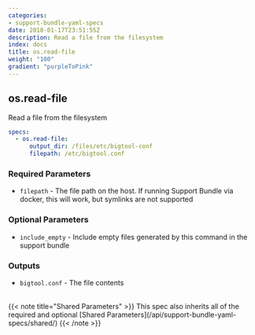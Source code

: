 ```yaml
---
categories:
- support-bundle-yaml-specs
date: 2018-01-17T23:51:55Z
description: Read a file from the filesystem
index: docs
title: os.read-file
weight: "100"
gradient: "purpleToPink"
---
```


## os.read-file

Read a file from the filesystem


```yaml
specs:
  - os.read-file:
      output_dir: /files/etc/bigtool-conf
      filepath: /etc/bigtool.conf
```


### Required Parameters


- `filepath` - The file path on the host. If running Support Bundle via docker, this will work, but symlinks are not supported



### Optional Parameters


- `include_empty` - Include empty files generated by this command in the support bundle



### Outputs

    
- `bigtool.conf` - The file contents


<br>
{{< note title="Shared Parameters" >}}
This spec also inherits all of the required and optional [Shared Parameters](/api/support-bundle-yaml-specs/shared/)
{{< /note >}}

    
